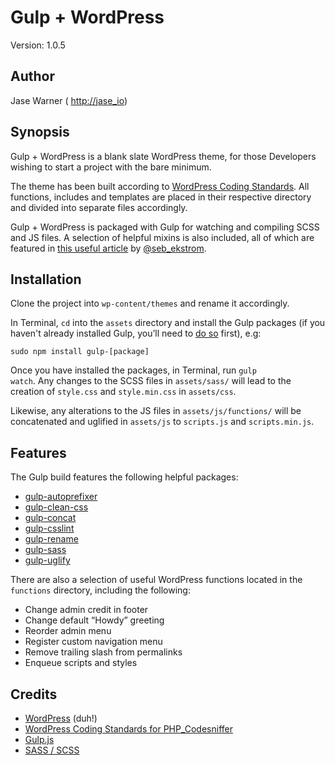 # Gulp + WordPress
Version: 1.0.5

## Author
Jase Warner ( <a href="http://jase.io">http://jase_io</a>)

## Synopsis
Gulp + WordPress is a blank slate WordPress theme, for those Developers wishing to start a project with the bare minimum.

The theme has been built according to <a href="https://make.wordpress.org/core/handbook/best-practices/coding-standards/php/">WordPress Coding Standards</a>. All functions, includes and templates are placed in their respective directory and divided into separate files accordingly.

Gulp + WordPress is packaged with Gulp for watching and compiling SCSS and JS files.
A selection of helpful mixins is also included, all of which are featured in <a href="http://zerosixthree.se/8-sass-mixins-you-must-have-in-your-toolbox/">this useful article</a> by <a href="https://twitter.com/seb_ekstrom">@seb_ekstrom</a>.

## Installation
Clone the project into <code>wp-content/themes</code> and rename it accordingly.

In Terminal, <code>cd</code> into the <code>assets</code> directory and install the Gulp packages (if you haven't already installed Gulp, you’ll need to <a href="https://github.com/gulpjs/gulp/blob/master/docs/getting-started.md">do so</a> first), e.g:

<code>sudo npm install gulp-[package]</code>

Once you have installed the packages, in Terminal, run <code>gulp watch</code>. Any changes to the SCSS files in <code>assets/sass/</code> will lead to the creation of <code>style.css</code> and <code>style.min.css</code> in <code>assets/css</code>.

Likewise, any alterations to the JS files in <code>assets/js/functions/</code> will be concatenated and uglified in <code>assets/js</code> to <code>scripts.js</code> and <code>scripts.min.js</code>.

## Features
The Gulp build features the following helpful packages:
<ul>
  <li><a href="https://github.com/sindresorhus/gulp-autoprefixer">gulp-autoprefixer</a></li>
  <li><a href="https://github.com/scniro/gulp-clean-css">gulp-clean-css</a></li>
  <li><a href="https://github.com/contra/gulp-concat">gulp-concat</a></li>
  <li><a href="https://github.com/lazd/gulp-csslint">gulp-csslint</a></li>
  <li><a href="https://github.com/hparra/gulp-rename">gulp-rename</a></li>
  <li><a href="https://github.com/dlmanning/gulp-sass">gulp-sass</a></li>
  <li><a href="https://github.com/terinjokes/gulp-uglify">gulp-uglify</a></li>
</ul>

There are also a selection of useful WordPress functions located in the <code>functions</code> directory, including the following:

<ul>
    <li>Change admin credit in footer</li>
    <li>Change default “Howdy” greeting</li>
    <li>Reorder admin menu</li>
    <li>Register custom navigation menu</li>
    <li>Remove trailing slash from permalinks</li>
    <li>Enqueue scripts and styles</li>
</ul>

## Credits
<ul>
  <li><a href="https://wordpress.com">WordPress</a> (duh!)</li>
  <li><a href="https://github.com/WordPress-Coding-Standards/WordPress-Coding-Standards">WordPress Coding Standards for PHP_Codesniffer</a></li>
  <li><a href="http://gulpjs.com/">Gulp.js</a></li>
  <li><a href="http://sass-lang.com/">SASS / SCSS</a></li>
</ul>
